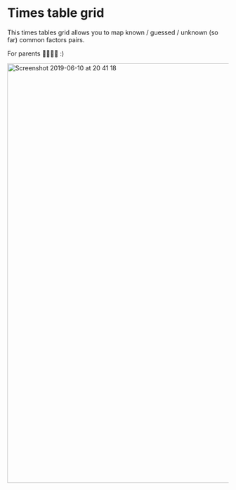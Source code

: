 # Times table grid

This times tables grid allows you to map known / guessed / unknown (so far) common factors pairs.

For parents 👨‍👩‍👧‍👦 :)

<img width="955" alt="Screenshot 2019-06-10 at 20 41 18" src="https://user-images.githubusercontent.com/602143/59221878-29a26100-8bc0-11e9-9eae-d87662308859.png">
